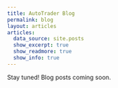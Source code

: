 ```yaml
---
title: AutoTrader Blog
permalink: blog
layout: articles
articles:
  data_source: site.posts
  show_excerpt: true
  show_readmore: true
  show_info: true
---
```


Stay tuned! Blog posts coming soon.

<!-- Looking for more posts? Go to the [Archive](blog/archive). -->
